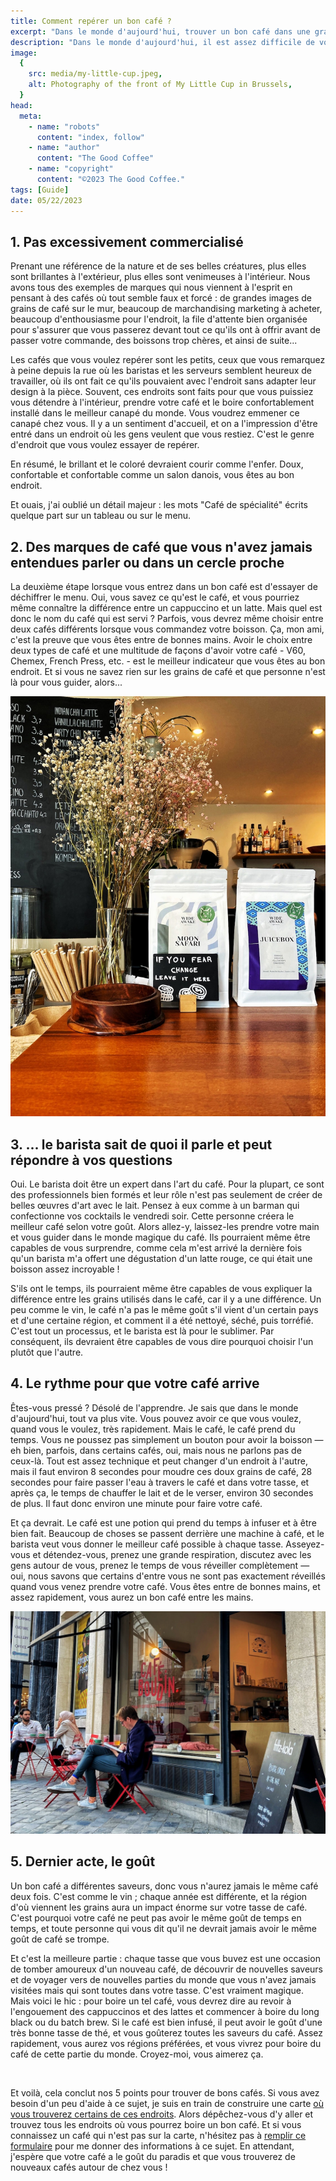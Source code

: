 ```yaml
---
title: Comment repérer un bon café ?
excerpt: "Dans le monde d'aujourd'hui, trouver un bon café dans une grande ville peut être un défi. Voici quelques conseils pour distinguer les bons des mauvais, mais soyez prudent car parfois, les mauvais peuvent ressembler aux bons."
description: "Dans le monde d'aujourd'hui, il est assez difficile de voyager vers une grande ville qui n'a pas de bons cafés, ou du moins un. Le seul problème auquel vous êtes confronté est le suivant : 'Comment reconnaître un bon café ?' Voici quelques indications qui fourniront des repères clairs pour discerner les bons des mauvais. Mais attention, parfois, les mauvais sont vraiment doués pour ressembler aux bons."
image:
  {
    src: media/my-little-cup.jpeg,
    alt: Photography of the front of My Little Cup in Brussels,
  }
head:
  meta:
    - name: "robots"
      content: "index, follow"
    - name: "author"
      content: "The Good Coffee"
    - name: "copyright"
      content: "©2023 The Good Coffee."
tags: [Guide]
date: 05/22/2023
---
```


## 1. Pas excessivement commercialisé

Prenant une référence de la nature et de ses belles créatures, plus elles sont brillantes à l'extérieur, plus elles sont venimeuses à l'intérieur. Nous avons tous des exemples de marques qui nous viennent à l'esprit en pensant à des cafés où tout semble faux et forcé : de grandes images de grains de café sur le mur, beaucoup de marchandising marketing à acheter, beaucoup d'enthousiasme pour l'endroit, la file d'attente bien organisée pour s'assurer que vous passerez devant tout ce qu'ils ont à offrir avant de passer votre commande, des boissons trop chères, et ainsi de suite...

Les cafés que vous voulez repérer sont les petits, ceux que vous remarquez à peine depuis la rue où les baristas et les serveurs semblent heureux de travailler, où ils ont fait ce qu'ils pouvaient avec l'endroit sans adapter leur design à la pièce. Souvent, ces endroits sont faits pour que vous puissiez vous détendre à l'intérieur, prendre votre café et le boire confortablement installé dans le meilleur canapé du monde. Vous voudrez emmener ce canapé chez vous. Il y a un sentiment d'accueil, et on a l'impression d'être entré dans un endroit où les gens veulent que vous restiez. C'est le genre d'endroit que vous voulez essayer de repérer.

En résumé, le brillant et le coloré devraient courir comme l'enfer. Doux, confortable et confortable comme un salon danois, vous êtes au bon endroit.

Et ouais, j'ai oublié un détail majeur : les mots "Café de spécialité" écrits quelque part sur un tableau ou sur le menu.

## 2. Des marques de café que vous n'avez jamais entendues parler ou dans un cercle proche

La deuxième étape lorsque vous entrez dans un bon café est d'essayer de déchiffrer le menu. Oui, vous savez ce qu'est le café, et vous pourriez même connaître la différence entre un cappuccino et un latte. Mais quel est donc le nom du café qui est servi ? Parfois, vous devrez même choisir entre deux cafés différents lorsque vous commandez votre boisson. Ça, mon ami, c'est la preuve que vous êtes entre de bonnes mains. Avoir le choix entre deux types de café et une multitude de façons d'avoir votre café - V60, Chemex, French Press, etc. - est le meilleur indicateur que vous êtes au bon endroit. Et si vous ne savez rien sur les grains de café et que personne n'est là pour vous guider, alors...

![Sacs de grains sur le comptoir du Stella Specialty Coffee Bar](media/coffee-beans.jpeg)

## 3. ... le barista sait de quoi il parle et peut répondre à vos questions

Oui. Le barista doit être un expert dans l'art du café. Pour la plupart, ce sont des professionnels bien formés et leur rôle n'est pas seulement de créer de belles œuvres d'art avec le lait. Pensez à eux comme à un barman qui confectionne vos cocktails le vendredi soir. Cette personne créera le meilleur café selon votre goût. Alors allez-y, laissez-les prendre votre main et vous guider dans le monde magique du café. Ils pourraient même être capables de vous surprendre, comme cela m'est arrivé la dernière fois qu'un barista m'a offert une dégustation d'un latte rouge, ce qui était une boisson assez incroyable !

S'ils ont le temps, ils pourraient même être capables de vous expliquer la différence entre les grains utilisés dans le café, car il y a une différence. Un peu comme le vin, le café n'a pas le même goût s'il vient d'un certain pays et d'une certaine région, et comment il a été nettoyé, séché, puis torréfié. C'est tout un processus, et le barista est là pour le sublimer. Par conséquent, ils devraient être capables de vous dire pourquoi choisir l'un plutôt que l'autre.

## 4. Le rythme pour que votre café arrive

Êtes-vous pressé ? Désolé de l'apprendre. Je sais que dans le monde d'aujourd'hui, tout va plus vite. Vous pouvez avoir ce que vous voulez, quand vous le voulez, très rapidement. Mais le café, le café prend du temps. Vous ne poussez pas simplement un bouton pour avoir la boisson — eh bien, parfois, dans certains cafés, oui, mais nous ne parlons pas de ceux-là. Tout est assez technique et peut changer d'un endroit à l'autre, mais il faut environ 8 secondes pour moudre ces doux grains de café, 28 secondes pour faire passer l'eau à travers le café et dans votre tasse, et après ça, le temps de chauffer le lait et de le verser, environ 30 secondes de plus. Il faut donc environ une minute pour faire votre café.

Et ça devrait. Le café est une potion qui prend du temps à infuser et à être bien fait. Beaucoup de choses se passent derrière une machine à café, et le barista veut vous donner le meilleur café possible à chaque tasse. Asseyez-vous et détendez-vous, prenez une grande respiration, discutez avec les gens autour de vous, prenez le temps de vous réveiller complètement — oui, nous savons que certains d'entre vous ne sont pas exactement réveillés quand vous venez prendre votre café. Vous êtes entre de bonnes mains, et assez rapidement, vous aurez un bon café entre les mains.

![L'avant du café boudin où les gens sont assis en train de lire un livre ou de discuter ensemble](media/cafe-boudin.jpeg)

## 5. Dernier acte, le goût

Un bon café a différentes saveurs, donc vous n'aurez jamais le même café deux fois. C'est comme le vin ; chaque année est différente, et la région d'où viennent les grains aura un impact énorme sur votre tasse de café. C'est pourquoi votre café ne peut pas avoir le même goût de temps en temps, et toute personne qui vous dit qu'il ne devrait jamais avoir le même goût de café se trompe.

Et c'est la meilleure partie : chaque tasse que vous buvez est une occasion de tomber amoureux d'un nouveau café, de découvrir de nouvelles saveurs et de voyager vers de nouvelles parties du monde que vous n'avez jamais visitées mais qui sont toutes dans votre tasse. C'est vraiment magique. Mais voici le hic : pour boire un tel café, vous devrez dire au revoir à l'engouement des cappuccinos et des lattes et commencer à boire du long black ou du batch brew. Si le café est bien infusé, il peut avoir le goût d'une très bonne tasse de thé, et vous goûterez toutes les saveurs du café. Assez rapidement, vous aurez vos régions préférées, et vous vivrez pour boire du café de cette partie du monde. Croyez-moi, vous aimerez ça.

<br />

Et voilà, cela conclut nos 5 points pour trouver de bons cafés. Si vous avez besoin d'un peu d'aide à ce sujet, je suis en train de construire une carte [où vous trouverez certains de ces endroits](https://the-good-coffee-places.com). Alors dépêchez-vous d'y aller et trouvez tous les endroits où vous pourrez boire un bon café. Et si vous connaissez un café qui n'est pas sur la carte, n'hésitez pas à [remplir ce formulaire](https://tally.so/r/wgaBMO) pour me donner des informations à ce sujet. En attendant, j'espère que votre café a le goût du paradis et que vous trouverez de nouveaux cafés autour de chez vous !
